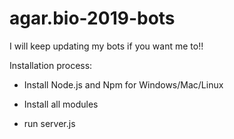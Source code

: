 # agar.bio-2019-bots

I will keep updating my bots if you want me to!!

Installation process:

- Install Node.js and Npm for Windows/Mac/Linux

- Install all modules

- run server.js
